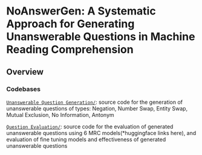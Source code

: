 # NoAnswerGen: A Systematic Approach for Generating Unanswerable Questions in Machine Reading Comprehension

## Overview
### Codebases
[`Unanswerable Question Generation/`](./Unanswerable%20Question%20Generation/): source code for the generation of unanswerable questions of types: Negation, Number Swap, Entity Swap, Mutual Exclusion, No Information, Antonym

[`Question Evaluation/`](./Question%20Evaluation/): source code for the evaluation of generated unanswerable questions using 6 MRC models(*huggingface links here), and evaluation of fine tuning models and effectiveness of generated unanswerable questions

